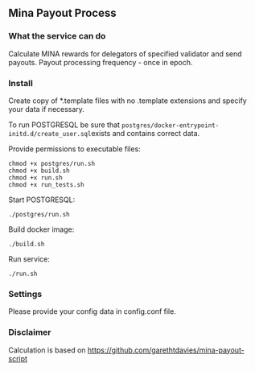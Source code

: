 ## Mina Payout Process

### What the service can do

Calculate MINA rewards for delegators of specified validator and send payouts. Payout processing frequency - once in epoch.

### Install

Create copy of *.template files with no .template extensions and specify your data if necessary.

To run POSTGRESQL be sure that `postgres/docker-entrypoint-initd.d/create_user.sql`exists and contains correct data.

Provide permissions to executable files:

    chmod +x postgres/run.sh
    chmod +x build.sh
    chmod +x run.sh
    chmod +x run_tests.sh

Start POSTGRESQL:
    
    ./postgres/run.sh

Build docker image:

    ./build.sh

Run service:

    ./run.sh

### Settings

Please provide your config data in config.conf file.

### Disclaimer

Calculation is based on https://github.com/garethtdavies/mina-payout-script
